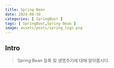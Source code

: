 ```yaml
---
title: Spring Bean
date: 2024-08-30
categories: [ SpringBoot ]
tags: [ SpringBoot,Spring Bean ]
image: assets/posts/spring_logo.png
---
```


## Intro

> Spring Bean 등록 및 생명주기에 대해 알아봅시다.
